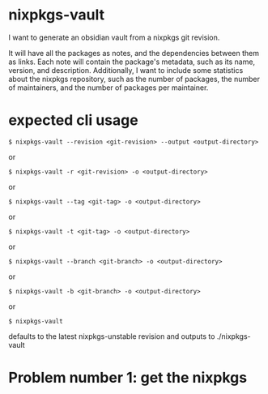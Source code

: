 # nixpkgs-vault

I want to generate an obsidian vault from a nixpkgs git revision.

It will have all the packages as notes, and the dependencies between them as links. Each note will contain the package's metadata, such as its name, version, and description. Additionally, I want to include some statistics about the nixpkgs repository, such as the number of packages, the number of maintainers, and the number of packages per maintainer.

# expected cli usage

```
$ nixpkgs-vault --revision <git-revision> --output <output-directory>
```

or

```
$ nixpkgs-vault -r <git-revision> -o <output-directory>
```

or

```
$ nixpkgs-vault --tag <git-tag> -o <output-directory>
```

or

```
$ nixpkgs-vault -t <git-tag> -o <output-directory>
```

or

```
$ nixpkgs-vault --branch <git-branch> -o <output-directory>
```

or

```
$ nixpkgs-vault -b <git-branch> -o <output-directory>
```

or

```
$ nixpkgs-vault
```
defaults to the latest nixpkgs-unstable revision and outputs to ./nixpkgs-vault


# Problem number 1: get the nixpkgs

